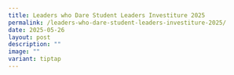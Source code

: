 ```yaml
---
title: Leaders who Dare Student Leaders Investiture 2025
permalink: /leaders-who-dare-student-leaders-investiture-2025/
date: 2025-05-26
layout: post
description: ""
image: ""
variant: tiptap
---
```

